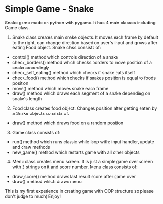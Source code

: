 # Simple Game - Snake

Snake game made on python with pygame. It has 4 main classes including Game class.

1. Snake class creates main snake objects. It moves each frame by default to the right, can change direction based on user's input and grows after eating Food object. Snake class consists of:

  - control() method which controls direction of a snake
  - check_borders() method which checks borders to move position of a snake accordingly
  - check_self_eating() method which checks if snake eats itself
  - check_food() method which checks if snakes position is equal to foods position
  - move() method which moves snake each frame
  - draw() method which draws each segment of a snake depending on snake's length

2. Food class creates food object. Changes position after getting eaten by a Snake objects consists of:

  - draw() method which draws food on a random position

3. Game class consists of:

  -  run() method which runs classic while loop with: input handler, update and draw methods
  -  new_game() method which restarts game with all other objects

4. Menu class creates menu screen. It is just a simple game over screen with 2 strings on it and score number. Menu class consists of:
  
  - draw_score() method draws last result score after game over
  - draw() method which draws menu

This is my first experience in creating game with OOP structure so please don't judge to much)
Enjoy!
